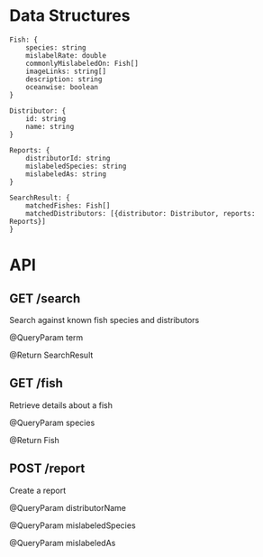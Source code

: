 # Data Structures

```
Fish: {
	species: string
	mislabelRate: double
	commonlyMislabeledOn: Fish[]
	imageLinks: string[]
	description: string
	oceanwise: boolean
}

Distributor: {
	id: string
	name: string
}

Reports: {
	distributorId: string
	mislabeledSpecies: string
	mislabeledAs: string
}

SearchResult: {
	matchedFishes: Fish[]
	matchedDistributors: [{distributor: Distributor, reports: Reports}]
}
```

# API

## GET /search

Search against known fish species and distributors

@QueryParam term

@Return SearchResult

## GET /fish

Retrieve details about a fish

@QueryParam species

@Return Fish

## POST /report

Create a report

@QueryParam distributorName

@QueryParam mislabeledSpecies

@QueryParam mislabeledAs
